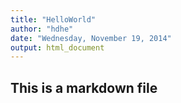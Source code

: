 ```yaml
---
title: "HelloWorld"
author: "hdhe"
date: "Wednesday, November 19, 2014"
output: html_document
---
```


## This is a markdown file
